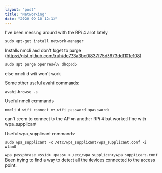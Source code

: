 ```yaml
---
layout: "post"
title: "Networking"
date: "2020-09-18 12:13"
---
```


I've been messing around with the RPi 4 a lot lately.

`sudo apt-get install network-manager`

Installs nmcli and don't foget to purge (https://gist.github.com/truh/de723a3bc0f837f75d3673ddf101e108)

`sudo apt purge openresolv dhcpcd5`

else nmcli d wifi won't work

Some other useful avahii commands:

`avahi-browse -a`

Useful nmcli commands:

`nmcli d wifi connect my_wifi password <password>`

can't seem to connect to the AP on another RPi 4 but worked fine with wpa_supplicant

Useful wpa_supplicant commands:

`sudo wpa_supplicant -c /etc/wpa_supplicant/wpa_supplicant.conf -i wlan0`

`wpa_passphrase <ssid> <pass> > /etc/wpa_supplicant/wpa_supplicant.conf`
Been trying to find a way to detect all the devices connected to the access point.
